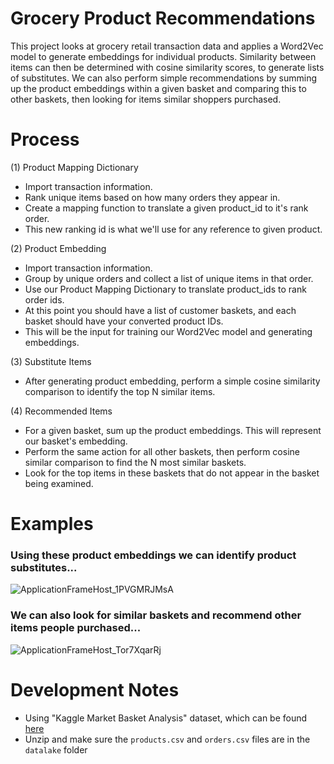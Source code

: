 # Grocery Product Recommendations
This project looks at grocery retail transaction data and applies a Word2Vec model to generate embeddings for individual products. 
Similarity between items can then be determined with cosine similarity scores, to generate lists of substitutes. 
We can also perform simple recommendations by summing up the product embeddings within a given basket and comparing this to other baskets, then looking for items similar shoppers purchased.

# Process
(1) Product Mapping Dictionary
* Import transaction information.
* Rank unique items based on how many orders they appear in.
* Create a mapping function to translate a given product_id to it's rank order.
* This new ranking id is what we'll use for any reference to given product.

(2) Product Embedding
* Import transaction information.
* Group by unique orders and collect a list of unique items in that order.
* Use our Product Mapping Dictionary to translate product_ids to rank order ids.
* At this point you should have a list of customer baskets, and each basket should have your converted product IDs.
* This will be the input for training our Word2Vec model and generating embeddings.

(3) Substitute Items
* After generating product embedding, perform a simple cosine similarity comparison to identify the top N similar items.

(4) Recommended Items
* For a given basket, sum up the product embeddings. This will represent our basket's embedding.
* Perform the same action for all other baskets, then perform cosine similar comparison to find the N most similar baskets.
* Look for the top items in these baskets that do not appear in the basket being examined.

# Examples
### Using these product embeddings we can identify product substitutes...
![ApplicationFrameHost_1PVGMRJMsA](https://user-images.githubusercontent.com/109352381/203446366-022e2471-b32e-43f0-9b50-fac5643feb0b.png)

### We can also look for similar baskets and recommend other items people purchased...
![ApplicationFrameHost_Tor7XqarRj](https://user-images.githubusercontent.com/109352381/203446383-f65773ca-b1a1-4dcc-a21f-a4fe4cfb0f51.png)

# Development Notes
* Using "Kaggle Market Basket Analysis" dataset, which can be found [here](https://www.kaggle.com/competitions/instacart-market-basket-analysis/data)
* Unzip and make sure the `products.csv` and `orders.csv` files are in the `datalake` folder
